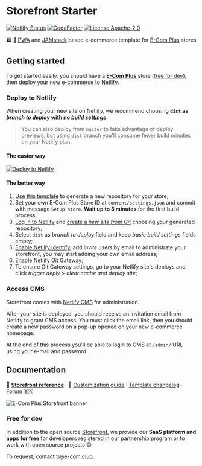 # Storefront Starter

[![Netlify Status](https://api.netlify.com/api/v1/badges/ac85a3a2-c06d-4e69-98ce-40c2190db198/deploy-status)](https://app.netlify.com/sites/ecomplus-storefront/deploys) [![CodeFactor](https://www.codefactor.io/repository/github/ecomplus/storefront-starter/badge)](https://www.codefactor.io/repository/github/ecomplus/storefront-starter) [![License Apache-2.0](https://img.shields.io/badge/License-Apache_2.0-orange.svg)](https://opensource.org/licenses/Apache-2.0)

:shopping: :rocket: [PWA](https://developers.google.com/web/progressive-web-apps) and [JAMstack](https://jamstack.org/) based e-commerce template for [E-Com Plus](https://www.e-com.plus) stores

## Getting started

To get started easily, you should have a **[E-Com Plus](https://www.e-com.plus)** store ([free for dev](#free-for-dev)), then deploy your new e-commerce to [Netlify](https://www.netlify.com/).

### Deploy to Netlify

When creating your new site on Netlify, we recommend choosing **`dist` as _branch to deploy_ with no _build settings_**.

> You can also deploy from `master` to take advantage of deploy previews, but using `dist` branch you'll consume fewer build minutes on your Netlify plan.

#### The easier way

[![Deploy to Netlify](https://www.netlify.com/img/deploy/button.svg)](https://app.netlify.com/start/deploy?stack=cms&repository=https://github.com/confere-stores/storefront-starter)

#### The better way

1. [Use this template](https://github.com/ecomplus/storefront-starter/generate) to generate a new repository for your store;
2. Set your own E-Com Plus Store ID at `content/settings.json` and commit with message `Setup store`. **Wait up to 3 minutes** for the first build process;
3. [Log in to Netlify](https://app.netlify.com/) and [create a _new site from Git_](https://docs.netlify.com/site-deploys/create-deploys/#deploy-with-git) choosing your generated repository;
4. Select `dist` as _branch to deploy_ field and keep _basic build settings_ fields empty;
5. [Enable Netlify Identify](https://docs.netlify.com/visitor-access/identity/#enable-identity-in-the-ui), add _invite users_ by email to administrate your storefront, you may start adding your own email address;
6. [Enable Netlify Git Gateway](https://docs.netlify.com/visitor-access/git-gateway/#setup-and-settings);
7. To ensure Git Gateway settings, go to your Netlify site's deploys and click _trigger deply_ > _clear cache and deploy site_;

### Access CMS

Storefront comes with [Netlify CMS](https://www.netlifycms.org/) for administration.

After your site is deployed, you should receive an invitation email from Netlify to grant CMS access. You must click the email link, then you should create a new password on a pop-up opened on your new e-commerce homepage.

At the end of this process you'll be able to login to CMS at `/admin/` URL using your e-mail and password.

## Documentation

:page_with_curl: **[Storefront reference](https://developers.e-com.plus/storefront/)** · :pencil: [Customization guide](https://developers.e-com.plus/storefront/docs/customization.html) · [Template changelog](https://github.com/ecomplus/storefront/tree/master/@ecomplus/storefront-template/CHANGELOG.md) · [Forum](https://community.e-com.plus/c/storefront/7) :brazil:

![E-Com Plus Storefront banner](https://repository-images.githubusercontent.com/183649678/1c624a80-3180-11ea-8761-1f45e0f675a5)

### Free for dev

In addition to the open source [Storefront](https://github.com/ecomplus/storefront), we provide our **SaaS platform and apps for free** for developers registered in our partnership program or to work with open source projects :smile:

To request, contact [ti@e-com.club](mailto:ti@e-com.club).
